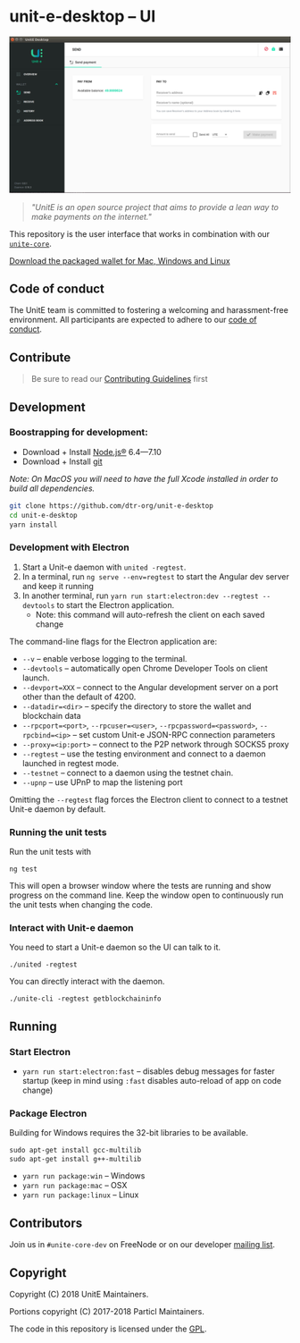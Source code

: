 # unit-e-desktop – UI

![UI Preview](preview.png)

> *"UnitE is an open source project that aims to provide a lean way to make payments on the internet."*

This repository is the user interface that works in combination with our [`unite-core`](https://github.com/drt-org/unit-e).

[Download the packaged wallet for Mac, Windows and Linux](https://github.com/dtr-org/unit-e-desktop/releases)

## Code of conduct

The UnitE team is committed to fostering a welcoming and harassment-free
environment. All participants are expected to adhere to our [code of
conduct](CODE_OF_CONDUCT.md).

## Contribute

> Be sure to read our [Contributing Guidelines](CONTRIBUTING.md) first

## Development

### Boostrapping for development:

* Download + Install [Node.js®](https://nodejs.org/) 6.4—7.10
* Download + Install [git](https://git-scm.com/)

*Note: On MacOS you will need to have the full Xcode installed in order to
build all dependencies.*

```bash
git clone https://github.com/dtr-org/unit-e-desktop
cd unit-e-desktop
yarn install
```

### Development with Electron

1. Start a Unit-e daemon with `united -regtest`.
2. In a terminal, run `ng serve --env=regtest` to start the Angular dev server and keep it running
3. In another terminal, run `yarn run start:electron:dev --regtest --devtools` to
   start the Electron application.
   * Note: this command will auto-refresh the client on each saved change

The command-line flags for the Electron application are:
   * `--v` – enable verbose logging to the terminal.
   * `--devtools` – automatically open Chrome Developer Tools on client launch.
   * `--devport=XXX` – connect to the Angular development server on a port other than the default of 4200.
   * `--datadir=<dir>` – specify the directory to store the wallet and blockchain data
   * `--rpcport=<port>`, `--rpcuser=<user>`, `--rpcpassword=<password>`, `--rpcbind=<ip>` – set custom Unit-e JSON-RPC connection parameters
   * `--proxy=<ip:port>` – connect to the P2P network through SOCKS5 proxy
   * `--regtest` – use the testing environment and connect to a daemon launched in regtest mode.
   * `--testnet` – connect to a daemon using the testnet chain.
   * `--upnp` – use UPnP to map the listening port

Omitting the `--regtest` flag forces the Electron client to connect to a testnet
Unit-e daemon by default.

### Running the unit tests

Run the unit tests with

```
ng test
```

This will open a browser window where the tests are running and show progress on
the command line. Keep the window open to continuously run the unit tests when
changing the code.

### Interact with Unit-e daemon

You need to start a Unit-e daemon so the UI can talk to it.

```
./united -regtest
```

You can directly interact with the daemon.

```
./unite-cli -regtest getblockchaininfo
```

## Running

### Start Electron

* `yarn run start:electron:fast` – disables debug messages for faster startup (keep in mind using `:fast` disables auto-reload of app on code change)

### Package Electron

Building for Windows requires the 32-bit libraries to be available.
```
sudo apt-get install gcc-multilib
sudo apt-get install g++-multilib
```

* `yarn run package:win` – Windows
* `yarn run package:mac` – OSX
* `yarn run package:linux` – Linux

## Contributors

Join us in `#unite-core-dev` on FreeNode or on our developer [mailing list](https://lists.linuxfoundation.org/mailman/listinfo/unite-dev).

## Copyright

Copyright (C) 2018 UnitE Maintainers.

Portions copyright (C) 2017-2018 Particl Maintainers.

The code in this repository is licensed under the [GPL](LICENSE).
